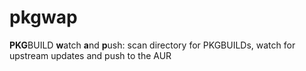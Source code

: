 # pkgwap
**PKG**BUILD **w**atch **a**nd **p**ush: scan directory for PKGBUILDs, watch for upstream updates and push to the AUR
